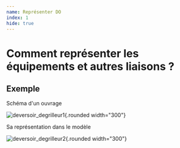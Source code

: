 ```yaml
---
name: Représenter DO
index: 1
hide: true
---
```


# Comment représenter les équipements et autres liaisons ?

## Exemple 

Schéma d'un ouvrage

![deversoir_degrilleur1](/images/modele/deversoir_degrilleur1.png){.rounded width="300"}

Sa représentation dans le modèle

![deversoir_degrilleur2](/images/modele/deversoir_degrilleur2.png){.rounded width="300"}
